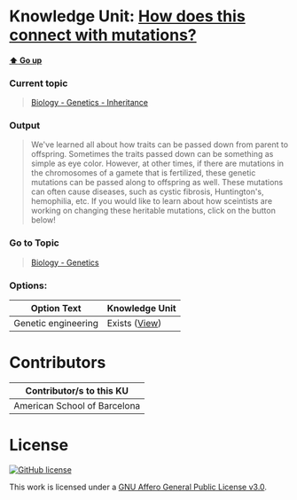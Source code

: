 # Knowledge Unit: [How does this connect with mutations?](../../knowledge_units/biology-genetics-inheritance/how-does-this-connect-with-mutations.md)

#### [:arrow_up: Go up](../../topics/biology-genetics-inheritance.md)
### Current topic
> [Biology - Genetics - Inheritance](../../topics/biology-genetics-inheritance.md)
### Output
> We&#039;ve learned all about how traits can be passed down from parent to offspring. Sometimes the traits passed down can be something as simple as eye color. However, at other times, if there are mutations in the chromosomes of a gamete that is fertilized, these genetic mutations can be passed along to offspring as well. These mutations can often cause diseases, such as cystic fibrosis, Huntington&#039;s, hemophilia, etc. If you would like to learn about how sceintists are working on changing these heritable mutations, click on the button below!
### Go to Topic
> [Biology - Genetics](../../topics/biology-genetics.md)

### Options: 

| Option Text | Knowledge Unit |
| - | - |  
| Genetic engineering  |  Exists ([View](../../knowledge_units/biology-genetics/genetic-engineering.md))  | 

# Contributors

| Contributor/s to this KU |
| - | 
| American School of Barcelona |

# License
[![GitHub license](https://img.shields.io/github/license/inbrainz/cerebro)](https://github.com/inbrainz/cerebro/blob/master/LICENSE)

This work is licensed under a [GNU Affero General Public License v3.0](https://www.gnu.org/licenses/agpl-3.0.txt).